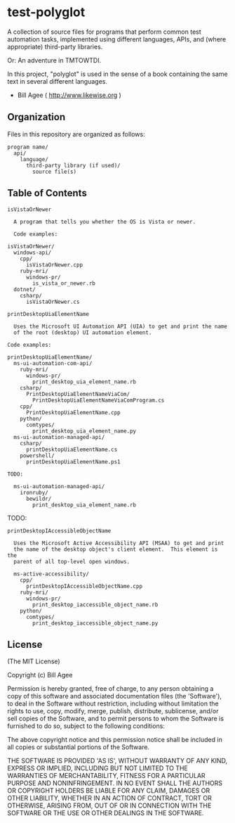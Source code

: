 # test-polyglot 
A collection of source files for programs that perform common
test automation tasks, implemented using different languages,
APIs, and (where appropriate) third-party libraries.

Or: An adventure in TMTOWTDI.

In this project, "polyglot" is used in the sense of a book
containing the same text in several different languages.

- Bill Agee ( http://www.likewise.org )

## Organization
Files in this repository are organized as follows:

````
program name/
  api/
    language/
      third-party library (if used)/
        source file(s)
````

## Table of Contents


````
isVistaOrNewer

  A program that tells you whether the OS is Vista or newer.

  Code examples:

isVistaOrNewer/
  windows-api/
    cpp/
      isVistaOrNewer.cpp
    ruby-mri/
      windows-pr/
        is_vista_or_newer.rb
  dotnet/
    csharp/
      isVistaOrNewer.cs

````

````
printDesktopUiaElementName

  Uses the Microsoft UI Automation API (UIA) to get and print the name
  of the root (desktop) UI automation element.

Code examples:

printDesktopUiaElementName/
  ms-ui-automation-com-api/
    ruby-mri/
      windows-pr/
        print_desktop_uia_element_name.rb
    csharp/
      PrintDesktopUiaElementNameViaCom/
        PrintDesktopUiaElementNameViaComProgram.cs
    cpp/
      PrintDesktopUiaElementName.cpp
    python/
      comtypes/
        print_desktop_uia_element_name.py
  ms-ui-automation-managed-api/
    csharp/
      printDesktopUiaElementName.cs
    powershell/
      printDesktopUiaElementName.ps1

TODO:

  ms-ui-automation-managed-api/
    ironruby/
      bewildr/
        print_desktop_uia_element_name.rb
````

TODO:

````
printDesktopIAccessibleObjectName

  Uses the Microsoft Active Accessibility API (MSAA) to get and print
  the name of the desktop object's client element.  This element is the
  parent of all top-level open windows.

  ms-active-accessibility/
    cpp/
      printDesktopIAccessibleObjectName.cpp
    ruby-mri/
      windows-pr/
        print_desktop_iaccessible_object_name.rb
    python/
      comtypes/
        print_desktop_iaccessible_object_name.py
````

## License
(The MIT License)

Copyright (c) Bill Agee

Permission is hereby granted, free of charge, to any person obtaining a copy of this software and associated documentation files (the 'Software'), to deal in the Software without restriction, including without limitation the rights to use, copy, modify, merge, publish, distribute, sublicense, and/or sell copies of the Software, and to permit persons to whom the Software is furnished to do so, subject to the following conditions:

The above copyright notice and this permission notice shall be included in all copies or substantial portions of the Software.

THE SOFTWARE IS PROVIDED 'AS IS', WITHOUT WARRANTY OF ANY KIND, EXPRESS OR IMPLIED, INCLUDING BUT NOT LIMITED TO THE WARRANTIES OF MERCHANTABILITY, FITNESS FOR A PARTICULAR PURPOSE AND NONINFRINGEMENT. IN NO EVENT SHALL THE AUTHORS OR COPYRIGHT HOLDERS BE LIABLE FOR ANY CLAIM, DAMAGES OR OTHER LIABILITY, WHETHER IN AN ACTION OF CONTRACT, TORT OR OTHERWISE, ARISING FROM, OUT OF OR IN CONNECTION WITH THE SOFTWARE OR THE USE OR OTHER DEALINGS IN THE SOFTWARE.


